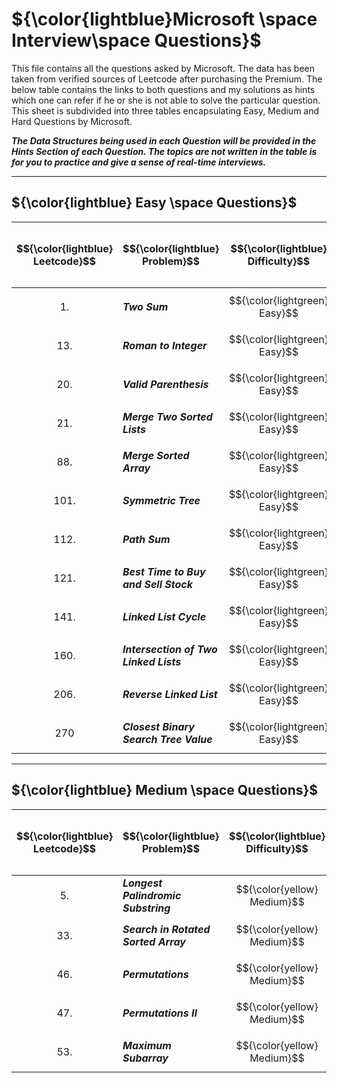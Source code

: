 # ${\color{lightblue}Microsoft \space Interview\space Questions}$

This file contains all the questions asked by Microsoft. The data has been taken from verified sources of Leetcode after purchasing the Premium. The below table contains the links to both questions and my solutions as hints which one can refer if he or she is not able to solve the particular question. This sheet is subdivided into three tables encapsulating Easy, Medium and Hard Questions by Microsoft.

***The Data Structures being used in each Question will be provided in the Hints Section of each Question. The topics are not written in the table is for you to practice and give a sense of real-time interviews.***

----


## ${\color{lightblue} Easy \space Questions}$

| $${\color{lightblue} Leetcode}$$ | $${\color{lightblue} Problem}$$ | $${\color{lightblue} Difficulty}$$ | $${\color{lightblue} Description}$$ | $${\color{lightblue} Hints}$$ | $${\color{lightblue} Base\space / \space Premium}$$ |
|-|-|-|-|-|-|
| $${1.}$$ | ***Two Sum*** | $${\color{lightgreen} Easy}$$ | [Problem1](https://leetcode.com/problems/two-sum/description/) | [Hints](https://leetcode.com/problems/two-sum/solutions/5321177/two-sum-simplified-java/) | $${\color{green} Base}$$ |
| $${13.}$$ | ***Roman to Integer*** | $${\color{lightgreen} Easy}$$ | [Problem13](https://leetcode.com/problems/roman-to-integer/description/) | [Hints](https://leetcode.com/problems/roman-to-integer/solutions/5321829/roman-to-integer-simplified-java/) | $${\color{green} Base}$$ | 
| $${20.}$$ | ***Valid Parenthesis*** | $${\color{lightgreen} Easy}$$ | [Problem20](https://leetcode.com/problems/valid-parentheses/description/) | [Hints](https://leetcode.com/problems/valid-parentheses/solutions/5250279/valid-parenthesis-simplified-java/) | $${\color{green} Base}$$ |
| $${21.}$$ | ***Merge Two Sorted Lists*** | $${\color{lightgreen} Easy}$$ | [Problem21](https://leetcode.com/problems/merge-two-sorted-lists/description/) | [Hints](https://leetcode.com/problems/merge-two-sorted-lists/solutions/5322100/merge-two-sorted-lists-simplified-java/) | $${\color{green} Base}$$ |
| $${88.}$$ | ***Merge Sorted Array*** | $${\color{lightgreen} Easy}$$ | [Problem88](https://leetcode.com/problems/merge-sorted-array/description/) | [Hints](https://leetcode.com/problems/merge-sorted-array/solutions/5322193/merge-sorted-array-simplified-java/) | $${\color{green} Base}$$ |
| $${101.}$$ | ***Symmetric Tree*** | $${\color{lightgreen} Easy}$$ | [Problem101](https://leetcode.com/problems/symmetric-tree/description/) | [Hints](https://leetcode.com/problems/symmetric-tree/solutions/5322234/symmetric-tree-simplified-java/) | $${\color{green} Base}$$ |
| $${112.}$$ | ***Path Sum*** | $${\color{lightgreen} Easy}$$ | [Problem112](https://leetcode.com/problems/path-sum/description/) | [Hints](https://leetcode.com/problems/path-sum/solutions/5322283/path-sum-simplified-java/) | $${\color{green} Base}$$ |
| $${121.}$$ | ***Best Time to Buy and Sell Stock*** | $${\color{lightgreen} Easy}$$ | [Problem121](https://leetcode.com/problems/best-time-to-buy-and-sell-stock/description/) | [Hints](https://leetcode.com/problems/best-time-to-buy-and-sell-stock/solutions/5324667/best-time-to-buy-and-sell-stock-simplified-java/) | $${\color{green} Base}$$ |
| $${141.}$$ | ***Linked List Cycle*** | $${\color{lightgreen} Easy}$$ | [Problem141](https://leetcode.com/problems/linked-list-cycle/description/) | [Hints](https://leetcode.com/problems/linked-list-cycle/description/) | $${\color{green} Base}$$ |
| $${160.}$$ | ***Intersection of Two Linked Lists*** | $${\color{lightgreen} Easy}$$ | [Problem160](https://leetcode.com/problems/intersection-of-two-linked-lists/description/) | [Hints](https://leetcode.com/problems/intersection-of-two-linked-lists/solutions/5325236/intersection-of-two-linked-lists-simplified-java/) | $${\color{green} Base}$$ |
| $${206.}$$ | ***Reverse Linked List*** | $${\color{lightgreen} Easy}$$ | [Problem206](https://leetcode.com/problems/reverse-linked-list/description/) | [Hints](https://leetcode.com/problems/reverse-linked-list/solutions/5325447/reverse-linked-list-simplified-java/) | $${\color{green} Base}$$ |
| $${270}$$ | ***Closest Binary Search Tree Value*** | $${\color{lightgreen} Easy}$$ | [Problem270](https://leetcode.com/problems/closest-binary-search-tree-value/) | [Hints](https://leetcode.com/problems/closest-binary-search-tree-value/) | $${\color{orange} Premium}$$ |

----

## ${\color{lightblue} Medium \space Questions}$

| $${\color{lightblue} Leetcode}$$ | $${\color{lightblue} Problem}$$ | $${\color{lightblue} Difficulty}$$ | $${\color{lightblue} Description}$$ | $${\color{lightblue} Hints}$$ | $${\color{lightblue} Base\space / \space Premium}$$ |
|-|-|-|-|-|-|
| $${5.}$$ | ***Longest Palindromic Substring*** | $${\color{yellow} Medium}$$ | [Problem5](https://leetcode.com/problems/longest-palindromic-substring/description/) | [Hints](https://leetcode.com/problems/longest-palindromic-substring/solutions/5327759/longest-palindromic-substring-simplified-java/) | $${\color{green} Base}$$ |
| $${33.}$$ | ***Search in Rotated Sorted Array*** | $${\color{yellow} Medium}$$ | [Problem33](https://leetcode.com/problems/search-in-rotated-sorted-array/description/) | [Hints](https://leetcode.com/problems/search-in-rotated-sorted-array/solutions/5331041/search-in-rotated-sorted-array-simplified-java/) | $${\color{green} Base}$$ |
| $${46.}$$ | ***Permutations*** | $${\color{yellow} Medium}$$ | [Problem46](https://leetcode.com/problems/permutations/description/) | [Hints](https://leetcode.com/problems/permutations/solutions/5331168/permutations-simplified-java/) | $${\color{green} Base}$$ |
| $${47.}$$ | ***Permutations II*** | $${\color{yellow} Medium}$$ | [Problem47](https://leetcode.com/problems/permutations-ii/description/) | [Hints](https://leetcode.com/problems/permutations-ii/solutions/5331235/permutations-ii-simplified-java/) | $${\color{green} Base}$$ |
| $${53.}$$ | ***Maximum Subarray*** | $${\color{yellow} Medium}$$ | [Problem53](https://leetcode.com/problems/maximum-subarray/description/) | [Hints](https://leetcode.com/problems/maximum-subarray/solutions/5331314/maximum-subarray-simplified-java/) | $${\color{green} Base}$$ |




